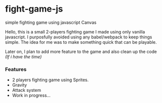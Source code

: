 # fight-game-js
simple fighting game using javascript Canvas

Hello, this is a small 2-players fighting game I made using only vanilla javascript.
I purposfully avoided using any babel/webpack to keep things simple.
The idea for me was to make something quick that can be playable.

Later on, I plan to add more feature to the game and also clean up the code 
*(If i have the time)*

### Features

- 2 players fighting game using Sprites.
- Gravity
- Attack system
- Work in progress...
